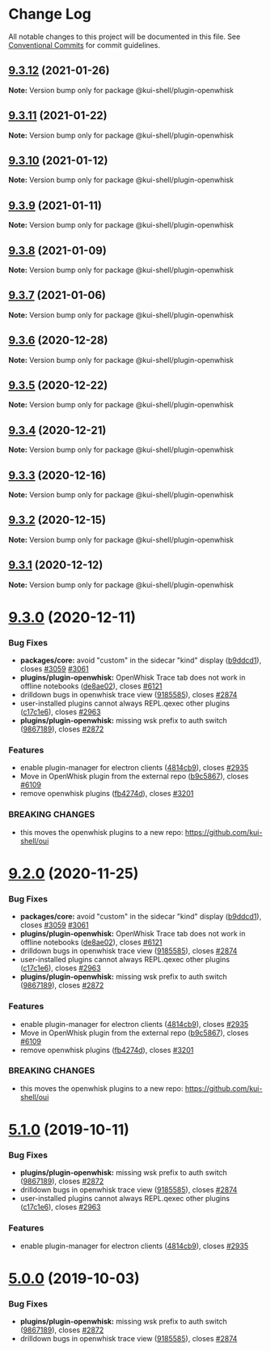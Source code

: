 # Change Log

All notable changes to this project will be documented in this file.
See [Conventional Commits](https://conventionalcommits.org) for commit guidelines.

## [9.3.12](https://github.com/kui-shell/oui/compare/v9.3.11...v9.3.12) (2021-01-26)

**Note:** Version bump only for package @kui-shell/plugin-openwhisk

## [9.3.11](https://github.com/kui-shell/oui/compare/v9.3.10...v9.3.11) (2021-01-22)

**Note:** Version bump only for package @kui-shell/plugin-openwhisk

## [9.3.10](https://github.com/kui-shell/oui/compare/v9.3.9...v9.3.10) (2021-01-12)

**Note:** Version bump only for package @kui-shell/plugin-openwhisk

## [9.3.9](https://github.com/kui-shell/oui/compare/v9.3.8...v9.3.9) (2021-01-11)

**Note:** Version bump only for package @kui-shell/plugin-openwhisk

## [9.3.8](https://github.com/kui-shell/oui/compare/v9.3.7...v9.3.8) (2021-01-09)

**Note:** Version bump only for package @kui-shell/plugin-openwhisk

## [9.3.7](https://github.com/kui-shell/oui/compare/v9.3.6...v9.3.7) (2021-01-06)

**Note:** Version bump only for package @kui-shell/plugin-openwhisk

## [9.3.6](https://github.com/kui-shell/oui/compare/v9.3.5...v9.3.6) (2020-12-28)

**Note:** Version bump only for package @kui-shell/plugin-openwhisk

## [9.3.5](https://github.com/kui-shell/oui/compare/v9.3.4...v9.3.5) (2020-12-22)

**Note:** Version bump only for package @kui-shell/plugin-openwhisk

## [9.3.4](https://github.com/kui-shell/oui/compare/v9.3.3...v9.3.4) (2020-12-21)

**Note:** Version bump only for package @kui-shell/plugin-openwhisk

## [9.3.3](https://github.com/kui-shell/oui/compare/v9.3.2...v9.3.3) (2020-12-16)

**Note:** Version bump only for package @kui-shell/plugin-openwhisk

## [9.3.2](https://github.com/kui-shell/oui/compare/v9.3.1...v9.3.2) (2020-12-15)

**Note:** Version bump only for package @kui-shell/plugin-openwhisk

## [9.3.1](https://github.com/kui-shell/oui/compare/v9.3.0...v9.3.1) (2020-12-12)

**Note:** Version bump only for package @kui-shell/plugin-openwhisk

# [9.3.0](https://github.com/kui-shell/oui/compare/v4.5.0...v9.3.0) (2020-12-11)

### Bug Fixes

- **packages/core:** avoid "custom" in the sidecar "kind" display ([b9ddcd1](https://github.com/kui-shell/oui/commit/b9ddcd1)), closes [#3059](https://github.com/kui-shell/oui/issues/3059) [#3061](https://github.com/kui-shell/oui/issues/3061)
- **plugins/plugin-openwhisk:** OpenWhisk Trace tab does not work in offline notebooks ([de8ae02](https://github.com/kui-shell/oui/commit/de8ae02)), closes [#6121](https://github.com/kui-shell/oui/issues/6121)
- drilldown bugs in openwhisk trace view ([9185585](https://github.com/kui-shell/oui/commit/9185585)), closes [#2874](https://github.com/kui-shell/oui/issues/2874)
- user-installed plugins cannot always REPL.qexec other plugins ([c17c1e6](https://github.com/kui-shell/oui/commit/c17c1e6)), closes [#2963](https://github.com/kui-shell/oui/issues/2963)
- **plugins/plugin-openwhisk:** missing wsk prefix to auth switch ([9867189](https://github.com/kui-shell/oui/commit/9867189)), closes [#2872](https://github.com/kui-shell/oui/issues/2872)

### Features

- enable plugin-manager for electron clients ([4814cb9](https://github.com/kui-shell/oui/commit/4814cb9)), closes [#2935](https://github.com/kui-shell/oui/issues/2935)
- Move in OpenWhisk plugin from the external repo ([b9c5867](https://github.com/kui-shell/oui/commit/b9c5867)), closes [#6109](https://github.com/kui-shell/oui/issues/6109)
- remove openwhisk plugins ([fb4274d](https://github.com/kui-shell/oui/commit/fb4274d)), closes [#3201](https://github.com/kui-shell/oui/issues/3201)

### BREAKING CHANGES

- this moves the openwhisk plugins to a new repo: https://github.com/kui-shell/oui

# [9.2.0](https://github.com/kui-shell/oui/compare/v4.5.0...v9.2.0) (2020-11-25)

### Bug Fixes

- **packages/core:** avoid "custom" in the sidecar "kind" display ([b9ddcd1](https://github.com/kui-shell/oui/commit/b9ddcd1)), closes [#3059](https://github.com/kui-shell/oui/issues/3059) [#3061](https://github.com/kui-shell/oui/issues/3061)
- **plugins/plugin-openwhisk:** OpenWhisk Trace tab does not work in offline notebooks ([de8ae02](https://github.com/kui-shell/oui/commit/de8ae02)), closes [#6121](https://github.com/kui-shell/oui/issues/6121)
- drilldown bugs in openwhisk trace view ([9185585](https://github.com/kui-shell/oui/commit/9185585)), closes [#2874](https://github.com/kui-shell/oui/issues/2874)
- user-installed plugins cannot always REPL.qexec other plugins ([c17c1e6](https://github.com/kui-shell/oui/commit/c17c1e6)), closes [#2963](https://github.com/kui-shell/oui/issues/2963)
- **plugins/plugin-openwhisk:** missing wsk prefix to auth switch ([9867189](https://github.com/kui-shell/oui/commit/9867189)), closes [#2872](https://github.com/kui-shell/oui/issues/2872)

### Features

- enable plugin-manager for electron clients ([4814cb9](https://github.com/kui-shell/oui/commit/4814cb9)), closes [#2935](https://github.com/kui-shell/oui/issues/2935)
- Move in OpenWhisk plugin from the external repo ([b9c5867](https://github.com/kui-shell/oui/commit/b9c5867)), closes [#6109](https://github.com/kui-shell/oui/issues/6109)
- remove openwhisk plugins ([fb4274d](https://github.com/kui-shell/oui/commit/fb4274d)), closes [#3201](https://github.com/kui-shell/oui/issues/3201)

### BREAKING CHANGES

- this moves the openwhisk plugins to a new repo: https://github.com/kui-shell/oui

# [5.1.0](https://github.com/IBM/kui/compare/v4.5.0...v5.1.0) (2019-10-11)

### Bug Fixes

- **plugins/plugin-openwhisk:** missing wsk prefix to auth switch ([9867189](https://github.com/IBM/kui/commit/9867189)), closes [#2872](https://github.com/IBM/kui/issues/2872)
- drilldown bugs in openwhisk trace view ([9185585](https://github.com/IBM/kui/commit/9185585)), closes [#2874](https://github.com/IBM/kui/issues/2874)
- user-installed plugins cannot always REPL.qexec other plugins ([c17c1e6](https://github.com/IBM/kui/commit/c17c1e6)), closes [#2963](https://github.com/IBM/kui/issues/2963)

### Features

- enable plugin-manager for electron clients ([4814cb9](https://github.com/IBM/kui/commit/4814cb9)), closes [#2935](https://github.com/IBM/kui/issues/2935)

# [5.0.0](https://github.com/IBM/kui/compare/v4.5.0...v5.0.0) (2019-10-03)

### Bug Fixes

- **plugins/plugin-openwhisk:** missing wsk prefix to auth switch ([9867189](https://github.com/IBM/kui/commit/9867189)), closes [#2872](https://github.com/IBM/kui/issues/2872)
- drilldown bugs in openwhisk trace view ([9185585](https://github.com/IBM/kui/commit/9185585)), closes [#2874](https://github.com/IBM/kui/issues/2874)
